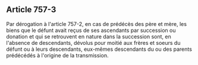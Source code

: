 Article 757-3
----
Par dérogation à l'article 757-2, en cas de prédécès des père et mère, les biens
que le défunt avait reçus de ses ascendants par succession ou donation et qui se
retrouvent en nature dans la succession sont, en l'absence de descendants,
dévolus pour moitié aux frères et soeurs du défunt ou à leurs descendants,
eux-mêmes descendants du ou des parents prédécédés à l'origine de la
transmission.
